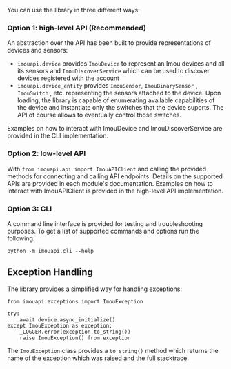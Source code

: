 You can use the library in three different ways:

### Option 1: high-level API (Recommended)

An abstraction over the API has been built to provide representations of devices and sensors:

- `imouapi.device` provides `ImouDevice` to represent an Imou devices and all its sensors and `ImouDiscoverService` which can be used to discover devices registered with the account
- `imouapi.device_entity` provides `ImouSensor`, `ImouBinarySensor` , `ImouSwitch` , etc. representing the sensors attached to the device. Upon loading, the library is capable of enumerating available capabilities of the device and instantiate only the switches that the device suports. The API of course allows to eventually control those switches.

Examples on how to interact with ImouDevice and ImouDiscoverService are provided in the CLI implementation.

### Option 2: low-level API

With `from imouapi.api import ImouAPIClient` and calling the provided methods for connecting and calling API endpoints.
Details on the supported APIs are provided in each module's documentation.
Examples on how to interact with ImouAPIClient is provided in the high-level API implementation.

### Option 3: CLI

A command line interface is provided for testing and troubleshooting purposes.
To get a list of supported commands and options run the following:
```
python -m imouapi.cli --help
```

## Exception Handling

The library provides a simplified way for handling exceptions:
```
from imouapi.exceptions import ImouException

try:
    await device.async_initialize()
except ImouException as exception:
    _LOGGER.error(exception.to_string())
    raise ImouException() from exception
```

The `ImouException` class provides a `to_string()` method which returns the name of the exception which was raised and the full stacktrace.
